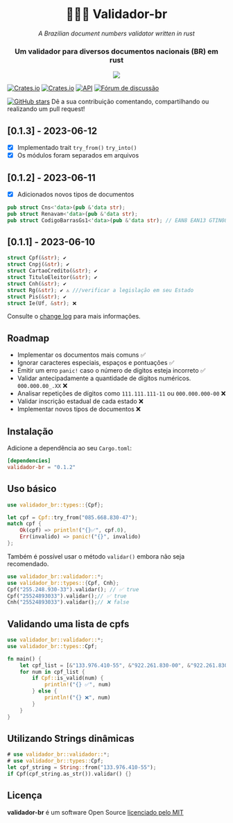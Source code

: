 <div align="center">
  <h1>💚💙💛 Validador-br</h1>

  <i>A Brazilian document numbers validator written in rust</i>
  <h3>Um validador para diversos documentos nacionais (BR) em rust </h3>
  
  <img src="https://media.licdn.com/dms/image/sync/D4D27AQGMP3vWqjmmhw/articleshare-shrink_1280_800/0/1686427898640?e=1687125600&v=beta&t=LLO4T-AbzVtT-YThIGw2IrCLms5NQRI3-sm7yJcIupg"/>

</div>

[![Crates.io](https://img.shields.io/crates/v/validador-br)](https://crates.io/crates/validador-br)
[![Crates.io](https://img.shields.io/crates/l/validador-br)](https://github.com/ricardodarocha/validador-br/blob/master/LICENSE)
[![API](https://docs.rs/validador-br/badge.svg)](https://docs.rs/validador-br)
[![Fórum de discussão](https://img.shields.io/github/issues/ricardodarocha/validador-br?label=tarefas)](https://github.com/ricardodarocha/validador-br/discussions)
<!-- [![Build Status](https://travis-ci.com/ricardodarocha/validador-br.svg?branch=master)](https://travis-ci.com/ricardodarocha/validador-br) &bull; -->

[![GitHub stars](https://img.shields.io/github/stars/ricardodarocha/validador-br?style=social&label=Star&maxAge=1)](https://github.com/ricardodarocha/validador-br/stargazers/)
Dê a sua contribuição comentando, compartilhando ou realizando um pull request!

## [0.1.3] - 2023-06-12

- [x] Implementado trait `try_from()` `try_into()`
- [x] Os módulos foram separados em arquivos  

## [0.1.2] - 2023-06-11

- [x] Adicionados novos tipos de documentos

```rust ignore
pub struct Cns<'data>(pub &'data str);
pub struct Renavam<'data>(pub &'data str);
pub struct CodigoBarrasGs1<'data>(pub &'data str); // EAN8 EAN13 GTIN08..18
```

## [0.1.1] - 2023-06-10

```rust ignore
struct Cpf(&str); ✔
struct Cnpj(&str); ✔
struct CartaoCredito(&str); ✔
struct TituloEleitor(&str); ✔
struct Cnh(&str); ✔
struct Rg(&str); ✔ ⚠ ///verificar a legislação em seu Estado
struct Pis(&str); ✔
struct Ie(Uf, &str); ❌
```

Consulte o [change log](https://github.com/ricardodarocha/validador-br/blob/master/changelog.md) para mais informações.

## Roadmap

- Implementar os documentos mais comuns ✅
- Ignorar caracteres especiais, espaços e pontuações ✅
- Emitir um erro `panic!` caso o número de dígitos esteja incorreto ✅
- Validar antecipadamente a quantidade de dígitos numéricos. `000.000.00_.XX` ❌
- Analisar repetições de dígitos como `111.111.111-11` ou `000.000.000-00` ❌
- Validar inscrição estadual de cada estado ❌
- Implementar novos tipos de documentos ❌

## Instalação

Adicione a dependência ao seu `Cargo.toml`:

```toml
[dependencies]
validador-br = "0.1.2"
```

## Uso básico

```rust
use validador_br::types::{Cpf};

let cpf = Cpf::try_from("085.668.830-47");
match cpf {
    Ok(cpf) => println!("{}✅", cpf.0),
    Err(invalido) => panic!("{}", invalido)
};
```

Também é possível usar o método `validar()` embora não seja recomendado.

```rust
use validador_br::validador::*;
use validador_br::types::{Cpf, Cnh};
Cpf("255.248.930-33").validar(); // ✅ true 
Cpf("25524893033").validar();// ✅ true
Cnh("25524893033").validar();// ❌ false

```

## Validando uma lista de cpfs

```rust
use validador_br::validador::*;
use validador_br::types::Cpf;

fn main() {
    let cpf_list = [&"133.976.410-55", &"922.261.830-00", &"922.261.830-01", &"218.571.960-23"];
    for num in cpf_list {
        if Cpf::is_valid(num) {
            println!("{} ✅", num)
        } else {
            println!("{} ❌", num)
        }
    }
}
```

## Utilizando Strings dinâmicas

```rust
# use validador_br::validador::*;
# use validador_br::types::Cpf;
let cpf_string = String::from("133.976.410-55");
if Cpf(cpf_string.as_str()).validar() {}
```

## Licença

**validador-br** é um software Open Source [licenciado pelo MIT](https://github.com/ricardodarocha/validador-br/blob/master/LICENSE)
